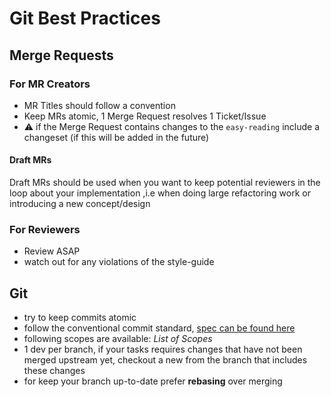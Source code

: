 # Git Best Practices

## Merge Requests

### For MR Creators

- MR Titles should follow a convention
- Keep MRs atomic, 1 Merge Request resolves 1 Ticket/Issue
- ⚠️ if the Merge Request contains changes to the `easy-reading` include a changeset (if this will be added in the future)  

#### Draft MRs

Draft MRs should be used when you want to keep potential reviewers in the loop about your implementation ,i.e when doing large refactoring work or introducing a new concept/design

### For Reviewers

- Review ASAP
- watch out for any violations of the style-guide

## Git

- try to keep commits atomic  
- follow the conventional commit standard, [spec can be found here](https://integriert-studieren-jku.atlassian.net/wiki/x/I4AO)
- following scopes are available: *List of Scopes*
- 1 dev per branch, if your tasks requires changes that have not been merged upstream yet, checkout a new from the branch that includes these changes
- for keep your branch up-to-date prefer **rebasing** over merging
